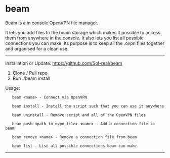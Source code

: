 # beam
Beam is a in console OpenVPN file manager.

It lets you add files to the beam storage which makes it possible to access them from anywhere in the console. It also lets you list all possible connections you can make. Its purpose is to keep all the .ovpn files together and organised for a clean use.

---

Installation or Update:
https://github.com/Sol-real/beam
1. Clone / Pull repo
2. Run ./beam install

Usage:

       beam <name> - Connect via OpenVPN
  
       beam install - Install the script such that you can use it anywhere
       
       beam uninstall - Remove script and all of the OpenVPN files
       
       beam push <path_to_ovpn_file> <name> - Add a connection file to beam

       beam remove <name> - Remove a connection file from beam
       
       beam list - List all possible connections beam can make

---
